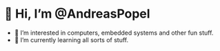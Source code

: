 # 👋 Hi, I’m @AndreasPopel

- 👀 I’m interested in computers, embedded systems and other fun stuff.
- 🌱 I’m currently learning all sorts of stuff. 

<!---
AndreasPopel/AndreasPopel is a ✨ special ✨ repository because its `README.md` (this file) appears on your GitHub profile.
You can click the Preview link to take a look at your changes.
--->
